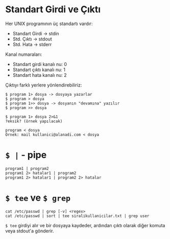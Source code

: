 # Standart Girdi ve Çıktı
Her UNIX programının üç standartı vardır:

- Standart Girdi -> stdin
- Std. Çıktı -> stdout
- Std. Hata -> stderr

Kanal numaraları:
- Standart girdi kanalı nu: 0
- Standart çıktı kanalı nu: 1
- Standart hata kanalı nu: 2

Çıktıyı farklı yerlere yönlendirebiliriz:
```shell
$ program 1> dosya -> dosyaya yazarlar
$ program > dosya
$ program 1>> dosya -> dosyanın "devamına" yazılır
$ program >> dosya

$ program 1> dosya 2>&1
?eksik? (örnek yapılacak)

program < dosya
Örnek: mail kullanici@alanadi.com < dosya
```

# `$ |` - pipe
```
program1 | program2
program1 2> hatalar1 | program2
program1 2> hatalar1 | program2 2> hatalar
```

# `$ tee` ve `$ grep`
```
cat /etc/passwd | grep [-v] <regex>
cat /etc/passwd | sort | tee siralikullanicilar.txt | grep user
```
`$ tee` girdiyi alır ve bir dosyaya kaydeder, ardından çıktı olarak diğer komuta veya stdout'a gönderir.